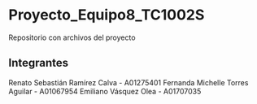 # Proyecto_Equipo8_TC1002S
Repositorio con archivos del proyecto

## Integrantes

Renato Sebastián Ramírez Calva - A01275401
Fernanda Michelle Torres Aguilar - A01067954
Emiliano Vásquez Olea - A01707035
